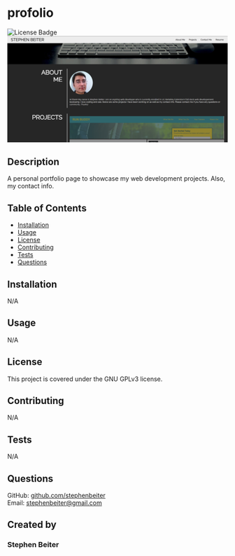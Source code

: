 # profolio
![License Badge](https://img.shields.io/badge/license-GNU%20GPLv3-green)
![profolio](./assets/img/profolio.PNG)
## Description
A personal portfolio page to showcase my web development projects. Also, my contact info.
## Table of Contents
* [Installation](#Installation)
* [Usage](#Usage)
* [License](#License)
* [Contributing](#Contributing)
* [Tests](#Tests)
* [Questions](#Questions)
## Installation
N/A
## Usage
N/A
## License
This project is covered under the GNU GPLv3 license.
## Contributing
N/A
## Tests
N/A
## Questions
GitHub: [github.com/stephenbeiter](http://github.com/stephenbeiter)  
Email: [stephenbeiter@gmail.com](mailto:stephenbeiter@gmail.com)
## Created by
### Stephen Beiter
